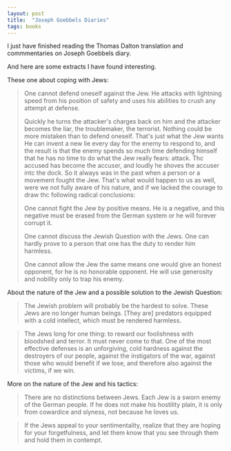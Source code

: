 ```yaml
---
layout: post
title:  "Joseph Goebbels Diaries"
tags: books
---
```


I just have finished reading the Thomas Dalton translation and commmentaries on Joseph Goebbels diary.

And here are some extracts I have found interesting.

These one about coping with Jews:

>One cannot defend oneself against the Jew. He attacks with lightning speed from his position of safety and uses his abilities to crush any attempt at defense.
>
>Quickly he turns the attacker's charges back on him and the attacker becomes the liar, the troublemaker, the terrorist. Nothing could be more mistaken than to defend oneself. That's just what the Jew wants He can invent a new lie every day for the enemy to respond to, and the result is that the enemy spends so much time defending himself that he has no time to do what the Jew really fears: attack. Thc accused has become the accuser, and loudly he shoves the accuser intc the dock. So it always was in the past when a person or a movement fought the Jew. That's what would happen to us as well, were we not fully aware of his nature, and if we lacked the courage to draw thc following radical conclusions:
>
>One cannot fight the Jew by positive means. He is a negative, and this negative must be erased from the German system or he will forever corrupt it.
>
>One cannot discuss the Jewish Question with the Jews. One can hardly prove to a person that one has the duty to render him harmless.
>
>One cannot allow the Jew the same means one would give an honest opponent, for he is no honorable opponent. He will use generosity and nobility only to trap his enemy.

About the nature of the Jew and a possible solution to the Jewish Question:

>The Jewish problem will probably be the hardest to solve. These Jews are no longer human beings. [They are] predators equipped with a cold intellect, which must be rendered harmless.

>The Jews long for one thing: to reward our foolishness with bloodshed and terror. It must never come to that. One of the most effective defenses is an unforgiving, cold hardness against the destroyers of our people, against the instigators of the war, against those who would benefit if we lose, and therefore also against the victims, if we win.

More on the nature of the Jew and his tactics:

> There are no distinctions between Jews. Each Jew is a sworn enemy of the German people. If he does not make his hostility plain, it is only from cowardice and slyness, not because he loves us.

>If the Jews appeal to your sentimentality, realize that they are hoping for your forgetfulness, and let them know that you see through them and hold them in contempt.